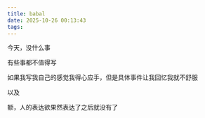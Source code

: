 ```yaml
---
title: babal
date: 2025-10-26 00:13:43
tags:
---
```


今天，没什么事

有些事都不值得写

如果我写我自己的感觉我得心应手，但是具体事件让我回忆我就不舒服

以及

额，人的表达欲果然表达了之后就没有了